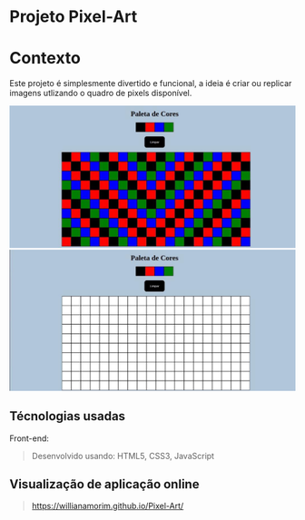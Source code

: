 # Projeto Pixel-Art

# Contexto
Este projeto é simplesmente divertido e funcional, a ideia é criar ou replicar imagens utlizando o quadro de pixels disponível.

<img width="600px" src="./pixelLimpo.jpeg" />
<img width="600px" src="./pixelPintado.jpeg" />

## Técnologias usadas

Front-end:
> Desenvolvido usando: HTML5, CSS3, JavaScript

## Visualização de aplicação online

> https://willianamorim.github.io/Pixel-Art/
